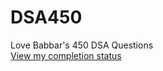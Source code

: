 # DSA450
Love Babbar's 450 DSA Questions
<br>
<a href="https://docs.google.com/spreadsheets/d/1GmQEWJxDgXop_mV9RTNnYcwozET0g9TL/edit?usp=sharing&ouid=109742289285251026173&rtpof=true&sd=true">View my completion status</a>
